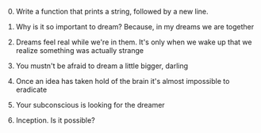 0. Write a function that prints a string, followed by a new line.

1. Why is it so important to dream? Because, in my dreams we are together

2. Dreams feel real while we're in them. It's only when we wake up that we realize something was actually strange

3. You mustn't be afraid to dream a little bigger, darling

4. Once an idea has taken hold of the brain it's almost impossible to eradicate

5. Your subconscious is looking for the dreamer

6. Inception. Is it possible?


